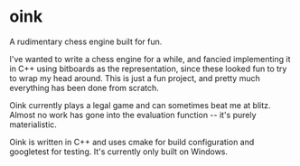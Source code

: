 # oink
A rudimentary chess engine built for fun.

I've wanted to write a chess engine for a while, and fancied implementing it in C++ using bitboards as the representation, since these looked fun to try to wrap my head around.
This is just a fun project, and pretty much everything has been done from scratch.

Oink currently plays a legal game and can sometimes beat me at blitz. Almost no work has gone into the evaluation function -- it's
purely materialistic.

Oink is written in C++ and uses cmake for build configuration and googletest for testing. It's currently only built on Windows.
